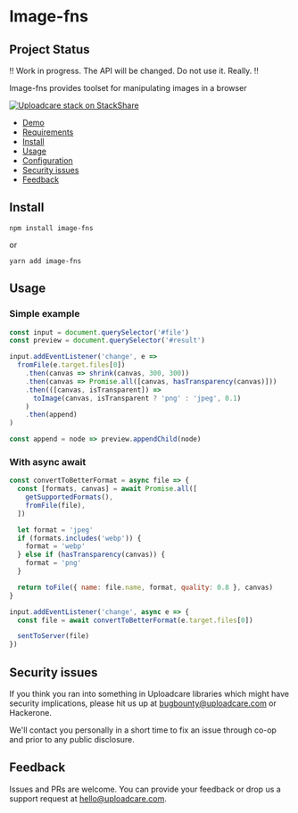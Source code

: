 # Image-fns

## Project Status

:bangbang: Work in progress. The API will be changed. Do not use it. Really. :bangbang:

Image-fns provides toolset for manipulating images in a browser

[![Uploadcare stack on StackShare][badge-stack-img]][badge-stack-url]

<!-- toc -->

- [Demo](#demo)
- [Requirements](#requirements)
- [Install](#install)
- [Usage](#usage)
- [Configuration](#configuration)
- [Security issues](#security-issues)
- [Feedback](#feedback)

<!-- tocstop -->

## Install

```
npm install image-fns
```

or

```
yarn add image-fns
```

## Usage

### Simple example

```js
const input = document.querySelector('#file')
const preview = document.querySelector('#result')

input.addEventListener('change', e =>
  fromFile(e.target.files[0])
    .then(canvas => shrink(canvas, 300, 300))
    .then(canvas => Promise.all([canvas, hasTransparency(canvas)]))
    .then(([canvas, isTransparent]) =>
      toImage(canvas, isTransparent ? 'png' : 'jpeg', 0.1)
    )
    .then(append)
)

const append = node => preview.appendChild(node)
```

### With async await

```js
const convertToBetterFormat = async file => {
  const [formats, canvas] = await Promise.all([
    getSupportedFormats(),
    fromFile(file),
  ])

  let format = 'jpeg'
  if (formats.includes('webp')) {
    format = 'webp'
  } else if (hasTransparency(canvas)) {
    format = 'png'
  }

  return toFile({ name: file.name, format, quality: 0.8 }, canvas)
}

input.addEventListener('change', async e => {
  const file = await convertToBetterFormat(e.target.files[0])

  sentToServer(file)
})
```

## Security issues

If you think you ran into something in Uploadcare libraries which might have
security implications, please hit us up at [bugbounty@uploadcare.com][uc-email-bounty]
or Hackerone.

We'll contact you personally in a short time to fix an issue through co-op and
prior to any public disclosure.

## Feedback

Issues and PRs are welcome. You can provide your feedback or drop us a support
request at [hello@uploadcare.com][uc-email-hello].

[badge-stack-img]: https://img.shields.io/badge/tech-stack-0690fa.svg?style=flat
[badge-stack-url]: https://stackshare.io/uploadcare/stacks/
[uc-email-bounty]: mailto:bugbounty@uploadcare.com
[uc-email-hello]: mailto:hello@uploadcare.com